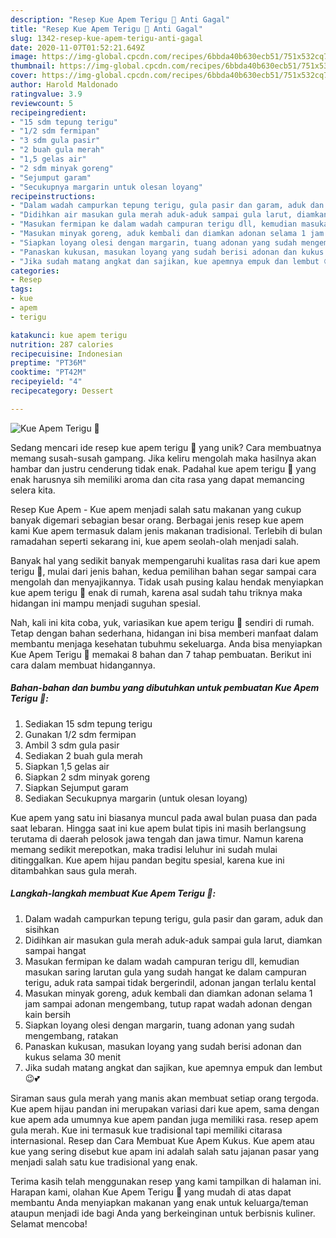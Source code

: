 ```yaml
---
description: "Resep Kue Apem Terigu 🍁 Anti Gagal"
title: "Resep Kue Apem Terigu 🍁 Anti Gagal"
slug: 1342-resep-kue-apem-terigu-anti-gagal
date: 2020-11-07T01:52:21.649Z
image: https://img-global.cpcdn.com/recipes/6bbda40b630ecb51/751x532cq70/kue-apem-terigu-🍁-foto-resep-utama.jpg
thumbnail: https://img-global.cpcdn.com/recipes/6bbda40b630ecb51/751x532cq70/kue-apem-terigu-🍁-foto-resep-utama.jpg
cover: https://img-global.cpcdn.com/recipes/6bbda40b630ecb51/751x532cq70/kue-apem-terigu-🍁-foto-resep-utama.jpg
author: Harold Maldonado
ratingvalue: 3.9
reviewcount: 5
recipeingredient:
- "15 sdm tepung terigu"
- "1/2 sdm fermipan"
- "3 sdm gula pasir"
- "2 buah gula merah"
- "1,5 gelas air"
- "2 sdm minyak goreng"
- "Sejumput garam"
- "Secukupnya margarin untuk olesan loyang"
recipeinstructions:
- "Dalam wadah campurkan tepung terigu, gula pasir dan garam, aduk dan sisihkan"
- "Didihkan air masukan gula merah aduk-aduk sampai gula larut, diamkan sampai hangat"
- "Masukan fermipan ke dalam wadah campuran terigu dll, kemudian masukan saring larutan gula yang sudah hangat ke dalam campuran terigu, aduk rata sampai tidak bergerindil, adonan jangan terlalu kental"
- "Masukan minyak goreng, aduk kembali dan diamkan adonan selama 1 jam sampai adonan mengembang, tutup rapat wadah adonan dengan kain bersih"
- "Siapkan loyang olesi dengan margarin, tuang adonan yang sudah mengembang, ratakan"
- "Panaskan kukusan, masukan loyang yang sudah berisi adonan dan kukus selama 30 menit"
- "Jika sudah matang angkat dan sajikan, kue apemnya empuk dan lembut 😉💕"
categories:
- Resep
tags:
- kue
- apem
- terigu

katakunci: kue apem terigu 
nutrition: 287 calories
recipecuisine: Indonesian
preptime: "PT36M"
cooktime: "PT42M"
recipeyield: "4"
recipecategory: Dessert

---
```



![Kue Apem Terigu 🍁](https://img-global.cpcdn.com/recipes/6bbda40b630ecb51/751x532cq70/kue-apem-terigu-🍁-foto-resep-utama.jpg)

Sedang mencari ide resep kue apem terigu 🍁 yang unik? Cara membuatnya memang susah-susah gampang. Jika keliru mengolah maka hasilnya akan hambar dan justru cenderung tidak enak. Padahal kue apem terigu 🍁 yang enak harusnya sih memiliki aroma dan cita rasa yang dapat memancing selera kita.

Resep Kue Apem - Kue apem menjadi salah satu makanan yang cukup banyak digemari sebagian besar orang. Berbagai jenis resep kue apem kami Kue apem termasuk dalam jenis makanan tradisional. Terlebih di bulan ramadahan seperti sekarang ini, kue apem seolah-olah menjadi salah.

Banyak hal yang sedikit banyak mempengaruhi kualitas rasa dari kue apem terigu 🍁, mulai dari jenis bahan, kedua pemilihan bahan segar sampai cara mengolah dan menyajikannya. Tidak usah pusing kalau hendak menyiapkan kue apem terigu 🍁 enak di rumah, karena asal sudah tahu triknya maka hidangan ini mampu menjadi suguhan spesial.


Nah, kali ini kita coba, yuk, variasikan kue apem terigu 🍁 sendiri di rumah. Tetap dengan bahan sederhana, hidangan ini bisa memberi manfaat dalam membantu menjaga kesehatan tubuhmu sekeluarga. Anda bisa menyiapkan Kue Apem Terigu 🍁 memakai 8 bahan dan 7 tahap pembuatan. Berikut ini cara dalam membuat hidangannya.

<!--inarticleads1-->

##### Bahan-bahan dan bumbu yang dibutuhkan untuk pembuatan Kue Apem Terigu 🍁:

1. Sediakan 15 sdm tepung terigu
1. Gunakan 1/2 sdm fermipan
1. Ambil 3 sdm gula pasir
1. Sediakan 2 buah gula merah
1. Siapkan 1,5 gelas air
1. Siapkan 2 sdm minyak goreng
1. Siapkan Sejumput garam
1. Sediakan Secukupnya margarin (untuk olesan loyang)


Kue apem yang satu ini biasanya muncul pada awal bulan puasa dan pada saat lebaran. Hingga saat ini kue apem bulat tipis ini masih berlangsung terutama di daerah pelosok jawa tengah dan jawa timur. Namun karena memang sedikit merepotkan, maka tradisi leluhur ini sudah mulai ditinggalkan. Kue apem hijau pandan begitu spesial, karena kue ini ditambahkan saus gula merah. 

<!--inarticleads2-->

##### Langkah-langkah membuat Kue Apem Terigu 🍁:

1. Dalam wadah campurkan tepung terigu, gula pasir dan garam, aduk dan sisihkan
1. Didihkan air masukan gula merah aduk-aduk sampai gula larut, diamkan sampai hangat
1. Masukan fermipan ke dalam wadah campuran terigu dll, kemudian masukan saring larutan gula yang sudah hangat ke dalam campuran terigu, aduk rata sampai tidak bergerindil, adonan jangan terlalu kental
1. Masukan minyak goreng, aduk kembali dan diamkan adonan selama 1 jam sampai adonan mengembang, tutup rapat wadah adonan dengan kain bersih
1. Siapkan loyang olesi dengan margarin, tuang adonan yang sudah mengembang, ratakan
1. Panaskan kukusan, masukan loyang yang sudah berisi adonan dan kukus selama 30 menit
1. Jika sudah matang angkat dan sajikan, kue apemnya empuk dan lembut 😉💕


Siraman saus gula merah yang manis akan membuat setiap orang tergoda. Kue apem hijau pandan ini merupakan variasi dari kue apem, sama dengan kue apem ada umumnya kue apem pandan juga memiliki rasa. resep apem gula merah. Kue ini termasuk kue tradisional tapi memiliki citarasa internasional. Resep dan Cara Membuat Kue Apem Kukus. Kue apem atau kue yang sering disebut kue apam ini adalah salah satu jajanan pasar yang menjadi salah satu kue tradisional yang enak. 

Terima kasih telah menggunakan resep yang kami tampilkan di halaman ini. Harapan kami, olahan Kue Apem Terigu 🍁 yang mudah di atas dapat membantu Anda menyiapkan makanan yang enak untuk keluarga/teman ataupun menjadi ide bagi Anda yang berkeinginan untuk berbisnis kuliner. Selamat mencoba!
